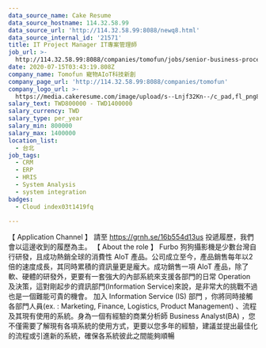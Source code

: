 ```yaml
---
data_source_name: Cake Resume
data_source_hostname: 114.32.58.99
data_source_url: 'http://114.32.58.99:8088/newq8.html'
data_source_internal_id: '21571'
title: IT Project Manager IT專案管理師
job_url: >-
  http://114.32.58.99:8088/companies/tomofun/jobs/senior-business-process-analyst-bpa
date: 2020-07-15T03:43:19.808Z
company_name: Tomofun 寵物AIoT科技新創
company_page_url: 'http://114.32.58.99:8088/companies/tomofun'
company_logo_url: >-
  https://media.cakeresume.com/image/upload/s--Lnjf32Kn--/c_pad,fl_png8,h_200,w_200/v1594890273/ztfrcn5jli33qaw9bpsz.png
salary_text: TWD800000 - TWD1400000
salary_currency: TWD
salary_type: per_year
salary_min: 800000
salary_max: 1400000
location_list:
  - 台北
job_tags:
  - CRM
  - ERP
  - HRIS
  - System Analysis
  - system integration
badges:
  - Cloud index03t1419fq

---
```


【 Application Channel 】 請至 https://grnh.se/16b554d13us 投遞履歷，我們會以這邊收到的履歷為主。 【 About the role 】 Furbo 狗狗攝影機是少數台灣自行研發，且成功熱銷全球的消費性 AIoT 產品。公司成立至今，產品銷售每年以2倍的速度成長，其同時累積的資訊量更是龐大。成功銷售一項 AIoT 產品，除了軟、硬體的研發外，更要有一套強大的內部系統來支援各部門的日常 Operation 及決策，這對剛起步的資訊部門(Information Service)來說，是非常大的挑戰不過也是一個難能可貴的機會。 加入 Information Service (IS) 部門 ，你將同時接觸各部門人員(ex. : Marketing, Finance, Logistics, Product Management) 、流程及其現有使用的系統。身為一個有經驗的商業分析師 Business Analyst(BA) ，您不僅需要了解現有各項系統的使用方式，更要以您多年的經驗，建議並提出最佳化的流程或引進新的系統，確保各系統彼此之間能夠順暢